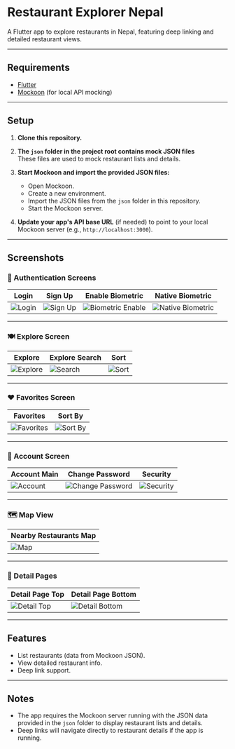 # Restaurant Explorer Nepal

A Flutter app to explore restaurants in Nepal, featuring deep linking and detailed restaurant views.

---

## Requirements

- [Flutter](https://flutter.dev/)
- [Mockoon](https://mockoon.com/) (for local API mocking)

---

## Setup

1. **Clone this repository.**
2. **The `json` folder in the project root contains mock JSON files**  
   These files are used to mock restaurant lists and details.

3. **Start Mockoon and import the provided JSON files:**

   - Open Mockoon.
   - Create a new environment.
   - Import the JSON files from the `json` folder in this repository.
   - Start the Mockoon server.

4. **Update your app's API base URL** (if needed) to point to your local Mockoon server (e.g., `http://localhost:3000`).

---

## Screenshots

### 🔐 Authentication Screens

| Login | Sign Up | Enable Biometric | Native Biometric |
|-------|---------|------------------|------------------|
| ![Login](assets/images/screenshots/auth_login.png) | ![Sign Up](assets/images/screenshots/auth_sign_up.png) | ![Biometric Enable](assets/images/screenshots/auth_biometric_enable_popup.png) | ![Native Biometric](assets/images/screenshots/auth_native_biometric_input.png) |

---

### 🍽️ Explore Screen

| Explore | Explore Search | Sort |
|---------|----------------|------|
| ![Explore](assets/images/screenshots/explore_sreen.png) | ![Search](assets/images/screenshots/explore_search_functionality.png) | ![Sort](assets/images/screenshots/explore_sort.png) |

---

### ❤️ Favorites Screen

| Favorites | Sort By |
|-----------|---------|
| ![Favorites](assets/images/screenshots/fav_screen.png) | ![Sort By](assets/images/screenshots/fav_sort_by.png) |

---

### 👤 Account Screen

| Account Main | Change Password | Security |
|--------------|------------------|----------|
| ![Account](assets/images/screenshots/account_screen.png) | ![Change Password](assets/images/screenshots/account_change-password_popup.png) | ![Security](assets/images/screenshots/account_security.png) |

---

### 🗺️ Map View

| Nearby Restaurants Map |
|------------------------|
| ![Map](assets/images/screenshots/maps_for_nearby_restaurant_overview.png) |

---

### 📄 Detail Pages

| Detail Page Top | Detail Page Bottom |
|-----------------|--------------------|
| ![Detail Top](assets/images/screenshots/detail_page_1_top.png) | ![Detail Bottom](assets/images/screenshots/detail_page_2_bottom.png) |

---

## Features

- List restaurants (data from Mockoon JSON).
- View detailed restaurant info.
- Deep link support.

---

## Notes

- The app requires the Mockoon server running with the JSON data provided in the `json` folder to display restaurant lists and details.
- Deep links will navigate directly to restaurant details if the app is running.
